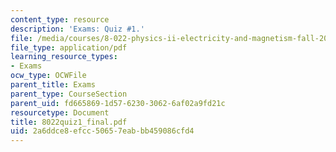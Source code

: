 ```yaml
---
content_type: resource
description: 'Exams: Quiz #1.'
file: /media/courses/8-022-physics-ii-electricity-and-magnetism-fall-2002/2a6ddce8efcc50657eabbb459086cfd4_8022quiz1_final.pdf
file_type: application/pdf
learning_resource_types:
- Exams
ocw_type: OCWFile
parent_title: Exams
parent_type: CourseSection
parent_uid: fd665869-1d57-6230-3062-6af02a9fd21c
resourcetype: Document
title: 8022quiz1_final.pdf
uid: 2a6ddce8-efcc-5065-7eab-bb459086cfd4
---
```

